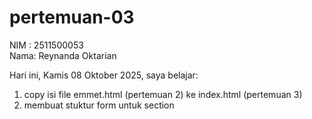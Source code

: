 # pertemuan-03

NIM : 2511500053<br>
Nama: Reynanda Oktarian<br>

Hari ini, Kamis 08 Oktober 2025, saya belajar:
<ol>
<li>copy isi file emmet.html (pertemuan 2) ke index.html (pertemuan 3)</li>
<li>membuat stuktur form untuk section</li>
</ol>